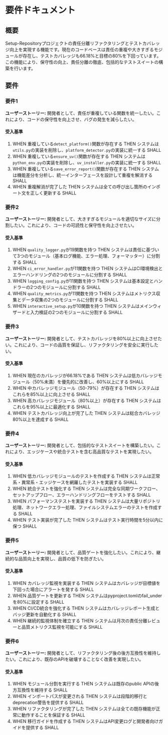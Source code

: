 # 要件ドキュメント

## 概要

Setup-Repositoryプロジェクトの責任分離リファクタリングとテストカバレッジ向上を実現する機能です。現在のコードベースは責任の重複や大きすぎるモジュールが存在し、テストカバレッジも66.18%と目標の80%を下回っています。この機能により、保守性の向上、責任分離の徹底、包括的なテストスイートの構築を行います。

## 要件

### 要件1

**ユーザーストーリー:** 開発者として、責任が重複している関数を統一したい。これにより、コードの保守性を向上させ、バグの発生を減らしたい。

#### 受入基準

1. WHEN 重複している`detect_platform()`関数が存在する THEN システムは`utils.py`の実装を削除し、`platform_detector.py`の実装に統一する SHALL
2. WHEN 重複している`ensure_uv()`関数が存在する THEN システムは`python_env.py`の実装を削除し、`uv_installer.py`の実装に統一する SHALL
3. WHEN 重複している`save_error_report()`関数が存在する THEN システムは機能差分を分析し、統一インターフェースを設計して重複を解消する SHALL
4. WHEN 重複解消が完了した THEN システムは全ての呼び出し箇所のインポート文を正しく更新する SHALL

### 要件2

**ユーザーストーリー:** 開発者として、大きすぎるモジュールを適切なサイズに分割したい。これにより、コードの可読性と保守性を向上させたい。

#### 受入基準

1. WHEN `quality_logger.py`が19関数を持つ THEN システムは責任に基づいて3つのモジュール（基本ログ機能、エラー処理、フォーマッター）に分割する SHALL
2. WHEN `ci_error_handler.py`が11関数を持つ THEN システムはCI環境検出とエラーハンドリングの2つのモジュールに分割する SHALL
3. WHEN `logging_config.py`が11関数を持つ THEN システムは基本設定とハンドラーの2つのモジュールに分割する SHALL
4. WHEN `quality_metrics.py`が11関数を持つ THEN システムはメトリクス収集とデータ収集の2つのモジュールに分割する SHALL
5. WHEN `interactive_setup.py`が10関数を持つ THEN システムはメインウィザードと入力検証の2つのモジュールに分割する SHALL

### 要件3

**ユーザーストーリー:** 開発者として、テストカバレッジを80%以上に向上させたい。これにより、コードの品質を保証し、リファクタリングを安全に実行したい。

#### 受入基準

1. WHEN 現在のカバレッジが66.18%である THEN システムは低カバレッジモジュール（50%未満）を優先的に改善し、60%以上にする SHALL
2. WHEN 中カバレッジモジュール（50-79%）が存在する THEN システムはこれらを85%以上に向上させる SHALL
3. WHEN 高カバレッジモジュール（80%以上）が存在する THEN システムはこれらを95%以上に最適化する SHALL
4. WHEN テストカバレッジ向上が完了した THEN システムは総合カバレッジ80%以上を達成する SHALL

### 要件4

**ユーザーストーリー:** 開発者として、包括的なテストスイートを構築したい。これにより、エッジケースや統合テストを含む高品質なテストを実現したい。

#### 受入基準

1. WHEN 低カバレッジモジュールのテストを作成する THEN システムは正常系・異常系・エッジケースを網羅したテストを実装する SHALL
2. WHEN 統合テストを強化する THEN システムは完全な同期ワークフロー、セットアップフロー、エラーハンドリングフローをテストする SHALL
3. WHEN パフォーマンステストを実装する THEN システムは大量リポジトリ処理、ネットワークエラー処理、ファイルシステムエラーのテストを作成する SHALL
4. WHEN テスト実装が完了した THEN システムはテスト実行時間を5分以内に保つ SHALL

### 要件5

**ユーザーストーリー:** 開発者として、品質ゲートを強化したい。これにより、継続的な品質向上を実現し、品質の低下を防ぎたい。

#### 受入基準

1. WHEN カバレッジ監視を実装する THEN システムはカバレッジが目標値を下回った場合にアラートを発する SHALL
2. WHEN 品質ゲートを更新する THEN システムはpyproject.tomlのfail_underを80%に設定する SHALL
3. WHEN CI/CD統合を強化する THEN システムはカバレッジレポート生成とバッジ更新を自動化する SHALL
4. WHEN 継続的監視体制を確立する THEN システムは月次の責任分離レビューと品質メトリクス監視を可能にする SHALL

### 要件6

**ユーザーストーリー:** 開発者として、リファクタリング後の後方互換性を維持したい。これにより、既存のAPIを破壊することなく改善を実現したい。

#### 受入基準

1. WHEN モジュール分割を実行する THEN システムは既存のpublic APIの後方互換性を維持する SHALL
2. WHEN インポートパスが変更される THEN システムは段階的移行とdeprecation警告を提供する SHALL
3. WHEN リファクタリングが完了した THEN システムは全ての既存機能が正常に動作することを保証する SHALL
4. WHEN 移行ガイドを作成する THEN システムはAPI変更ログと開発者向けガイドを提供する SHALL